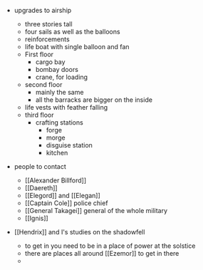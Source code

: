 - upgrades to airship
	- three stories tall
	- four sails as well as the balloons
	- reinforcements
	- life boat with single balloon and fan
	- First floor
		- cargo bay
		- bombay doors
		- crane, for loading
	- second floor
		- mainly the same
		- all the barracks are bigger on the inside
	- life vests with feather falling
	- third floor
		- crafting stations
			- forge
			- morge
			- disguise station
			- kitchen
- people to contact
	- [[Alexander Billford]]
	- [[Daereth]]
	- [[Elegord]] and [[Elegan]]
	- [[Captain Cole]] police chief
	- [[General Takagei]] general of the whole military
	- [[Ignis]]
- [[Hendrix]] and I's studies on the shadowfell
	- to get in you need to be in a place of power at the solstice
	- there are places all around [[Ezemor]] to get in there
	- 